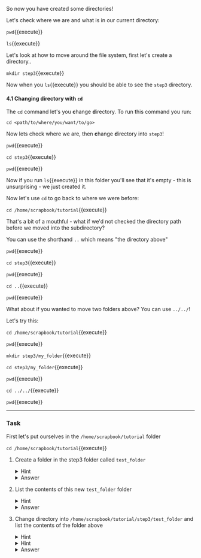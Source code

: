 So now you have created some directories!

Let's check where we are and what is in our current directory:

``pwd``{{execute}}

``ls``{{execute}}

Let's look at how to move around the file system, first let's create a
directory..

`mkdir step3`{{execute}}

Now when you `ls`{{execute}} you should be able to see the `step3` directory.

#### 4.1 Changing directory with `cd`

The `cd` command let's you **c**hange **d**irectory. To run this command you
run:

`cd <path/to/where/you/want/to/go>`

Now lets check where we are, then **c**hange **d**irectory into `step3`!

`pwd`{{execute}}

`cd step3`{{execute}}

`pwd`{{execute}}

Now if you run `ls`{{execute}} in this folder you'll see that it's empty -
this is unsurprising - we just created it.

Now let's use `cd` to go back to where we were before:

`cd /home/scrapbook/tutorial`{{execute}}

That's a bit of a mouthful - what if we'd not checked the directory path
before  we moved into the subdirectory?

You can use the shorthand `..` which means "the directory above"

`pwd`{{execute}}

`cd step3`{{execute}}

`pwd`{{execute}}

`cd ..`{{execute}}

`pwd`{{execute}}

What about if you wanted to move two folders above? You can use `../../`!

Let's try this:

`cd /home/scrapbook/tutorial`{{execute}}

`pwd`{{execute}}

`mkdir step3/my_folder`{{execute}}

`cd step3/my_folder`{{execute}}

`pwd`{{execute}}

`cd ../../`{{execute}}

`pwd`{{execute}}

___
### Task

First let's put ourselves in the `/home/scrapbook/tutorial` folder

`cd /home/scrapbook/tutorial`{{execute}}

1) Create a folder in the step3 folder called `test_folder`
    <details>
        <summary>Hint</summary>
            Remember to **m**a**k**e a **dir**ectory use ``mkdir``.
    </details>
    <details>
        <summary>Answer</summary>
            `mkdir step3/test_folder`{{execute}}
    </details>

2) List the contents of this new `test_folder` folder
    <details>
        <summary>Hint</summary>
            Remember to **l**i**s**t the contents of a directory use ``ls``.
    </details>
    <details>
        <summary>Answer</summary>
            `ls step3/test_folder`{{execute}}
    </details>

3) Change directory into `/home/scrapbook/tutorial/step3/test_folder` and list the 
contents of the folder above
    <details>
        <summary>Hint</summary>
            Remember to **l**i**s**t the contents of a directory use ``ls``.
    </details>
    <details>
        <summary>Hint</summary>
            Remember that `..` can be used as shorthand for "folder above"
    </details>
    <details>
        <summary>Answer</summary>
            `ls ..`{{execute}}
            or
            `ls /home/scrapbook/tutorial/step3`{{execute}}
    </details>
